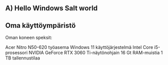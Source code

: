 ## A) Hello Windows Salt world
## Oma käyttöympäristö

Oman koneen speksit:

Acer Nitro N50-620 työasema
Windows 11 käyttöjärjestelmä
Intel Core i5-prosessori
NVIDIA GeForce RTX 3060 Ti-näytönohjain
16 Gt RAM-muistia
1 TB tallennustilaa
